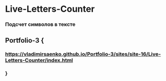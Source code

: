 # Live-Letters-Counter

### Подсчет символов в тексте

## Portfolio-3 {

### https://vladimirsaenko.github.io/Portfolio-3/sites/site-16/Live-Letters-Counter/index.html

### }
